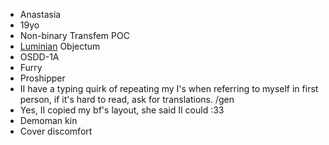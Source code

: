 - Anastasia
- 19yo
- Non-binary Transfem POC
- [Luminian](https://lgbtqia.wiki/wiki/Luminian) Objectum
- OSDD-1A
- Furry
- Proshipper
- II have a typing quirk of repeating my I's when referring to myself in first person, if it's hard to read, ask for translations. /gen
- Yes, II copied my bf's layout, she said II could :33
- Demoman kin
- Cover discomfort
